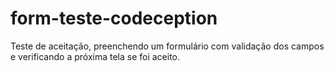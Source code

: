 # form-teste-codeception


Teste de aceitação, preenchendo um formulário com validação dos campos e verificando a próxima tela se foi aceito.
